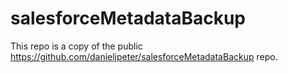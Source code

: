 # salesforceMetadataBackup
This repo is a copy of the public https://github.com/danieljpeter/salesforceMetadataBackup repo.
